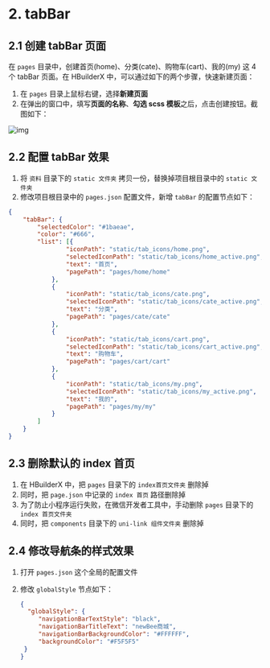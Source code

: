# 2. tabBar

## 2.1 创建 tabBar 页面

在 `pages` 目录中，创建首页(home)、分类(cate)、购物车(cart)、我的(my) 这 4 个 tabBar 页面。在 HBuilderX 中，可以通过如下的两个步骤，快速新建页面：

1. 在 `pages` 目录上鼠标右键，选择**新建页面**
2. 在弹出的窗口中，填写**页面的名称**、**勾选 scss 模板**之后，点击创建按钮。截图如下：

![img](http://escook.cn/docs-uni-shop/assets/img/2-1.a57d1b5c.png)

## 2.2 配置 tabBar 效果

1. 将 `资料` 目录下的 `static 文件夹` 拷贝一份，替换掉项目根目录中的 `static 文件夹`
2. 修改项目根目录中的 `pages.json` 配置文件，新增 `tabBar` 的配置节点如下：

``` json
{
    "tabBar": {
		"selectedColor": "#1baeae",
		"color": "#666",
		"list": [{
				"iconPath": "static/tab_icons/home.png",
				"selectedIconPath": "static/tab_icons/home_active.png",
				"text": "首页",
				"pagePath": "pages/home/home"
			},
			{
				"iconPath": "static/tab_icons/cate.png",
				"selectedIconPath": "static/tab_icons/cate_active.png",
				"text": "分类",
				"pagePath": "pages/cate/cate"
			},
			{
				"iconPath": "static/tab_icons/cart.png",
				"selectedIconPath": "static/tab_icons/cart_active.png",
				"text": "购物车",
				"pagePath": "pages/cart/cart"
			},
			{
				"iconPath": "static/tab_icons/my.png",
				"selectedIconPath": "static/tab_icons/my_active.png",
				"text": "我的",
				"pagePath": "pages/my/my"
			}
		]
	}
}
```

## 2.3 删除默认的 index 首页

1. 在 HBuilderX 中，把 `pages` 目录下的 `index首页文件夹` 删除掉
2. 同时，把 `page.json` 中记录的 `index 首页` 路径删除掉
3. 为了防止小程序运行失败，在微信开发者工具中，手动删除 `pages` 目录下的 `index 首页文件夹`
4. 同时，把 `components` 目录下的 `uni-link 组件文件夹` 删除掉

## 2.4 修改导航条的样式效果

1. 打开 `pages.json` 这个全局的配置文件

2. 修改 `globalStyle` 节点如下：

   ```json
   {
     "globalStyle": {
   		"navigationBarTextStyle": "black",
   		"navigationBarTitleText": "newBee商城",
   		"navigationBarBackgroundColor": "#FFFFFF",
   		"backgroundColor": "#F5F5F5"
   	}
   }
   ```


